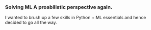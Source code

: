 ### Solving ML A proabilistic perspective again.
I wanted to brush up a few skills in Python + ML essentials and hence decided to go all the way.
